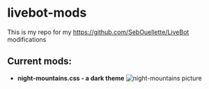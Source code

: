 # livebot-mods
This is my repo for my https://github.com/SebOuellette/LiveBot modifications

## Current mods:
* **night-mountains.css - a dark theme**
![night-mountains picture](https://your-mom.is-having.fun/612372ngq2nr.png)
